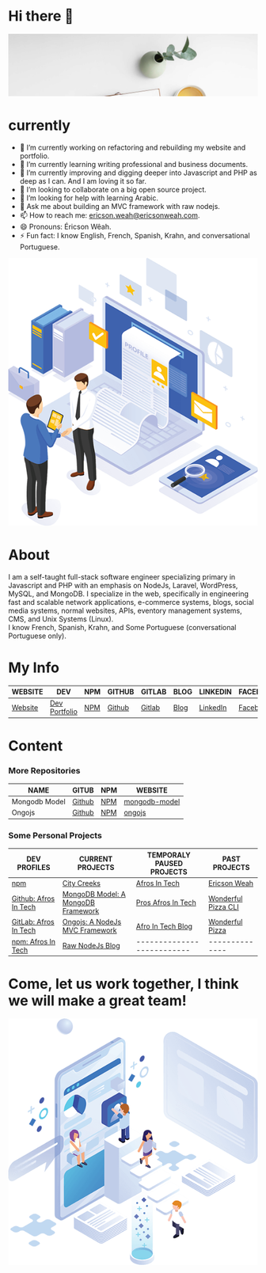 # Hi there 👋



<p align="center">
  <img src="images/welcome.svg" alt="Sublime's custom image" oncontextmenu="return false;"/>
</p>

# currently 

- 🔭 I’m currently working on refactoring and rebuilding my website and portfolio.
- 🌱 I’m currently learning writing professional and business documents.
- 🌱 I’m currently improving and digging deeper into Javascript and PHP as deep as I can. And I am loving it so far.
- 👯 I’m looking to collaborate on a big open source project.
- 🤔 I’m looking for help with learning Arabic.
- 💬 Ask me about building an MVC framework with raw nodejs.
- 📫 How to reach me: ericson.weah@ericsonweah.com.
- 😄 Pronouns: Éricson Wêah.
- ⚡ Fun fact: I know English, French, Spanish, Krahn, and conversational Portuguese.



<p align="center">
  <img src="images/me.png" alt="Sublime's custom image" oncontextmenu="return false;"/>
</p>

# About
I am a self-taught full-stack software engineer specializing primary in Javascript and PHP with an emphasis on NodeJs, Laravel, WordPress, MySQL, and MongoDB. I specialize in the web, specifically in engineering fast and scalable network applications, e-commerce systems, blogs, social media systems, normal websites, APIs, eventory management systems, CMS, and Unix Systems (Linux). <br />
I know French, Spanish, Krahn, and Some Portuguese (conversational Portuguese only). <br />

# My Info
WEBSITE|DEV|NPM|GITHUB|GITLAB|BLOG|LINKEDIN|FACEBOOK|TWITTER|INSTAGRAM|PINTEREST|
--- | --- | --- | --- | --- | --- | --- |--- |--- |---- |---- |
[Website](https://www.ericsonsweah.com/dashboard)|[Dev Portfolio](https://ericonsweah.dev/)|[NPM](https://www.npmjs.com/org/mongodb-model)|[Github](https://github.com/ericsonweah)|[Gitlab](https://gitlab.com/ericsonweah)|[Blog](https://www.eweah.com)|[LinkedIn](https://www.linkedin.com/in/ericson-weah-b03600210)|[Facebook](https://www.facebook.com/Eric.S.Weah)|[Twitter](https://twitter.com/EricsonWeah1)|[Instagram](https://www.instagram.com/ericsonweah/)|[Pinterest](https://www.pinterest.com/ericson0669/)|

# Content
<!-- Makes a bullet point list -->

### More Repositories
NAME|GITUB|NPM|WEBSITE
--- | --- | --- | --- |
Mongodb Model|[Github](https://github.com/mongodb-model)|[NPM](https://www.npmjs.com/org/mongodb-model)|[mongodb-model](https://www.mongodb-model.com)|
Ongojs|[Github](https://github.com/ongojs)|[NPM](https://www.npmjs.com/org/ongojs)|[ongojs](http://ongojs.com)|

### Some Personal Projects
DEV PROFILES |CURRENT PROJECTS|TEMPORALY PAUSED PROJECTS | PAST PROJECTS|
--- | --- |----| ----|
[npm](https://www.npmjs.com/~eweah)  |  [City Creeks](https://www.citycreeks.com)  | [Afros In Tech](https://afrosintech.com/) | [Ericson Weah](https://www.ericsonsweah.com/dashboard)|
[Github: Afros In Tech](https://github.com/afrosintech)| [MongoDB Model: A MongoDB Framework ](https://www.mongodb-model.com) |[Pros Afros In Tech](https://pros.afrosintech.com) | [Wonderful Pizza CLI](https://wonderful-pizza.com/menu)|
[GitLab: Afros In Tech](https://gitlab.com/afrosintech)| [Ongojs: A NodeJs MVC Framework](http://ongojs.com/)|[Afro In Tech Blog](http://afrosintech.org)|[Wonderful Pizza](https://wonderful-pizza.com/menu)|
[npm: Afros In Tech](https://www.npmjs.com/~afrosintech)| [Raw NodeJs Blog](https://rawnodejs.com/) | -------------------------- |--------------|










# Come, let us work together, I think we will make a great team!

<p align="center">
  <img src="images/come-in-please.png" alt="Sublime's custom image" oncontextmenu="return false;"/>
</p>




   
 



